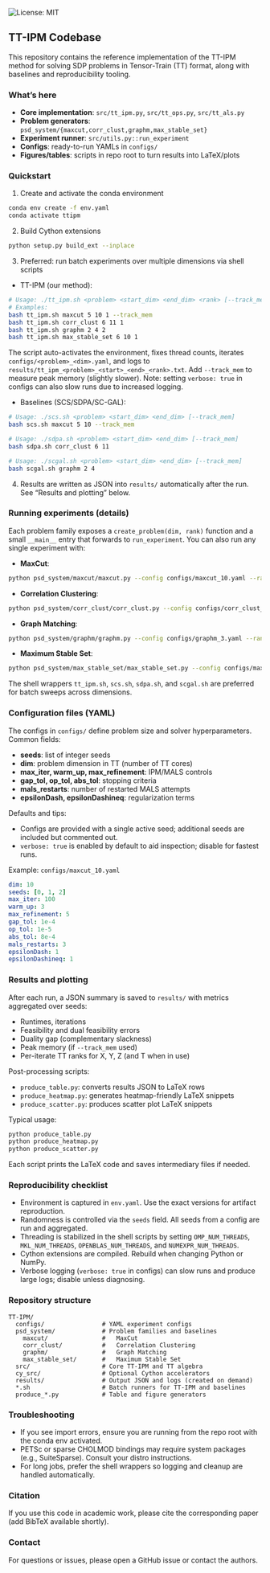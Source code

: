 ![License: MIT](https://img.shields.io/badge/License-MIT-yellow.svg)
## TT-IPM Codebase

This repository contains the reference implementation of the TT-IPM method for solving SDP problems in Tensor-Train (TT) format, along with baselines and reproducibility tooling.

### What’s here
- **Core implementation**: `src/tt_ipm.py`, `src/tt_ops.py`, `src/tt_als.py`
- **Problem generators**: `psd_system/{maxcut,corr_clust,graphm,max_stable_set}`
- **Experiment runner**: `src/utils.py::run_experiment`
- **Configs**: ready-to-run YAMLs in `configs/`
- **Figures/tables**: scripts in repo root to turn results into LaTeX/plots

### Quickstart
1) Create and activate the conda environment
```bash
conda env create -f env.yaml
conda activate ttipm
```

2) Build Cython extensions
```bash
python setup.py build_ext --inplace
```

3) Preferred: run batch experiments over multiple dimensions via shell scripts
- TT-IPM (our method):
```bash
# Usage: ./tt_ipm.sh <problem> <start_dim> <end_dim> <rank> [--track_mem]
# Examples:
bash tt_ipm.sh maxcut 5 10 1 --track_mem
bash tt_ipm.sh corr_clust 6 11 1
bash tt_ipm.sh graphm 2 4 2
bash tt_ipm.sh max_stable_set 6 10 1
```
The script auto-activates the environment, fixes thread counts, iterates `configs/<problem>_<dim>.yaml`, and logs to `results/tt_ipm_<problem>_<start>_<end>_<rank>.txt`. Add `--track_mem` to measure peak memory (slightly slower). Note: setting `verbose: true` in configs can also slow runs due to increased logging.

- Baselines (SCS/SDPA/SC-GAL):
```bash
# Usage: ./scs.sh <problem> <start_dim> <end_dim> [--track_mem]
bash scs.sh maxcut 5 10 --track_mem

# Usage: ./sdpa.sh <problem> <start_dim> <end_dim> [--track_mem]
bash sdpa.sh corr_clust 6 11

# Usage: ./scgal.sh <problem> <start_dim> <end_dim> [--track_mem]
bash scgal.sh graphm 2 4
```

4) Results are written as JSON into `results/` automatically after the run. See “Results and plotting” below.

### Running experiments (details)
Each problem family exposes a `create_problem(dim, rank)` function and a small `__main__` entry that forwards to `run_experiment`. You can also run any single experiment with:
- **MaxCut**:
```bash
python psd_system/maxcut/maxcut.py --config configs/maxcut_10.yaml --rank 1 --track_mem
```
- **Correlation Clustering**:
```bash
python psd_system/corr_clust/corr_clust.py --config configs/corr_clust_6.yaml --rank 1
```
- **Graph Matching**:
```bash
python psd_system/graphm/graphm.py --config configs/graphm_3.yaml --rank 2
```
- **Maximum Stable Set**:
```bash
python psd_system/max_stable_set/max_stable_set.py --config configs/max_stable_set_7.yaml --rank 1
```

The shell wrappers `tt_ipm.sh`, `scs.sh`, `sdpa.sh`, and `scgal.sh` are preferred for batch sweeps across dimensions.

### Configuration files (YAML)
The configs in `configs/` define problem size and solver hyperparameters. Common fields:
- **seeds**: list of integer seeds
- **dim**: problem dimension in TT (number of TT cores)
- **max_iter, warm_up, max_refinement**: IPM/MALS controls
- **gap_tol, op_tol, abs_tol**: stopping criteria
- **mals_restarts**: number of restarted MALS attempts
- **epsilonDash, epsilonDashineq**: regularization terms

Defaults and tips:
- Configs are provided with a single active seed; additional seeds are included but commented out.
- `verbose: true` is enabled by default to aid inspection; disable for fastest runs.

Example: `configs/maxcut_10.yaml`
```yaml
dim: 10
seeds: [0, 1, 2]
max_iter: 100
warm_up: 3
max_refinement: 5
gap_tol: 1e-4
op_tol: 1e-5
abs_tol: 8e-4
mals_restarts: 3
epsilonDash: 1
epsilonDashineq: 1
```

### Results and plotting
After each run, a JSON summary is saved to `results/` with metrics aggregated over seeds:
- Runtimes, iterations
- Feasibility and dual feasibility errors
- Duality gap (complementary slackness)
- Peak memory (if `--track_mem` used)
- Per-iterate TT ranks for X, Y, Z (and T when in use)

Post-processing scripts:
- `produce_table.py`: converts results JSON to LaTeX rows
- `produce_heatmap.py`: generates heatmap-friendly LaTeX snippets
- `produce_scatter.py`: produces scatter plot LaTeX snippets

Typical usage:
```bash
python produce_table.py
python produce_heatmap.py
python produce_scatter.py
```
Each script prints the LaTeX code and saves intermediary files if needed.

### Reproducibility checklist
- Environment is captured in `env.yaml`. Use the exact versions for artifact reproduction.
- Randomness is controlled via the `seeds` field. All seeds from a config are run and aggregated.
- Threading is stabilized in the shell scripts by setting `OMP_NUM_THREADS`, `MKL_NUM_THREADS`, `OPENBLAS_NUM_THREADS`, and `NUMEXPR_NUM_THREADS`.
- Cython extensions are compiled. Rebuild when changing Python or NumPy.
- Verbose logging (`verbose: true` in configs) can slow runs and produce large logs; disable unless diagnosing.

### Repository structure
```
TT-IPM/
  configs/                # YAML experiment configs
  psd_system/             # Problem families and baselines
    maxcut/               #   MaxCut
    corr_clust/           #   Correlation Clustering
    graphm/               #   Graph Matching
    max_stable_set/       #   Maximum Stable Set
  src/                    # Core TT-IPM and TT algebra
  cy_src/                 # Optional Cython accelerators
  results/                # Output JSON and logs (created on demand)
  *.sh                    # Batch runners for TT-IPM and baselines
  produce_*.py            # Table and figure generators
```

### Troubleshooting
- If you see import errors, ensure you are running from the repo root with the conda env activated.
- PETSc or sparse CHOLMOD bindings may require system packages (e.g., SuiteSparse). Consult your distro instructions.
- For long jobs, prefer the shell wrappers so logging and cleanup are handled automatically.

### Citation
If you use this code in academic work, please cite the corresponding paper (add BibTeX available shortly).

### Contact
For questions or issues, please open a GitHub issue or contact the authors.